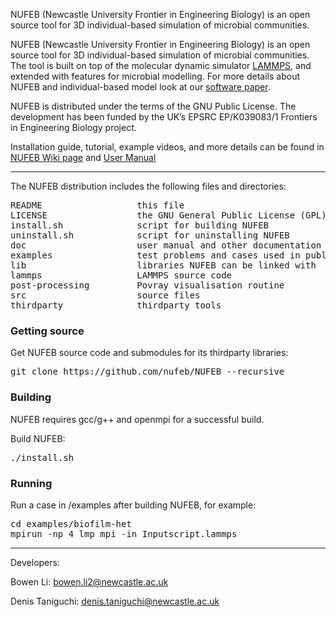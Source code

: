 NUFEB (Newcastle University Frontier in Engineering Biology) is an open source tool for 3D individual-based simulation of microbial communities.

NUFEB (Newcastle University Frontier in Engineering Biology) is an open source tool for 3D individual-based simulation of microbial communities.
The tool is built on top of the molecular dynamic simulator [LAMMPS](https://lammps.sandia.gov), and extended with features for microbial modelling. 
For more details about NUFEB and individual-based model look at our [software paper](https://journals.plos.org/ploscompbiol/article?id=10.1371/journal.pcbi.1007125).

NUFEB is distributed under the terms of the GNU Public License. The development has been funded by the UK’s EPSRC EP/K039083/1 Frontiers in Engineering Biology project.

Installation guide, tutorial, example videos, and more details can be found in [NUFEB Wiki page](https://github.com/nufeb/NUFEB/wiki) and
[User Manual](https://github.com/nufeb/NUFEB/tree/master/doc)

---------------------------------------------------------------------------

The NUFEB distribution includes the following files and directories:
<pre>
README                  this file 
LICENSE                 the GNU General Public License (GPL)
install.sh              script for building NUFEB 
uninstall.sh            script for uninstalling NUFEB 
doc                     user manual and other documentation 
examples                test problems and cases used in publications 
lib                     libraries NUFEB can be linked with 
lammps                  LAMMPS source code
post-processing         Povray visualisation routine 
src                     source files 
thirdparty              thirdparty tools
</pre>

### Getting source
Get NUFEB source code and submodules for its thirdparty libraries:
<pre>
git clone https://github.com/nufeb/NUFEB --recursive
</pre>

### Building
NUFEB requires gcc/g++ and openmpi for a successful build.

Build NUFEB:
<pre>
./install.sh
</pre>

### Running
Run a case in /examples after building NUFEB, for example:
<pre>
cd examples/biofilm-het
mpirun -np 4 lmp_mpi -in Inputscript.lammps
</pre>

---------------------------------------------------------------------------
Developers:

Bowen Li: bowen.li2@newcastle.ac.uk

Denis Taniguchi: denis.taniguchi@newcastle.ac.uk

